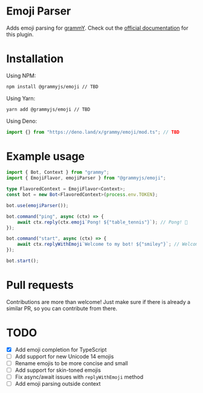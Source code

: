 # Emoji Parser

Adds emoji parsing for [grammY](https://github.com/grammyjs/grammY). Check out the [official documentation]() for this plugin.

# Installation

Using NPM:

```bash
npm install @grammyjs/emoji // TBD
```

Using Yarn:

```bash
yarn add @grammyjs/emoji // TBD
```

Using Deno:

```ts
import {} from "https://deno.land/x/grammy/emoji/mod.ts"; // TBD
```

# Example usage

```ts
import { Bot, Context } from "grammy";
import { EmojiFlavor, emojiParser } from "@grammyjs/emoji";

type FlavoredContext = EmojiFlavor<Context>;
const bot = new Bot<FlavoredContext>(process.env.TOKEN);

bot.use(emojiParser());

bot.command("ping", async (ctx) => {
    await ctx.reply(ctx.emoji`Pong! ${"table_tennis"}`); // Pong! 🏓
});

bot.command("start", async (ctx) => {
    await ctx.replyWithEmoji`Welcome to my bot! ${"smiley"}`; // Welcome to my bot! 😃
});

bot.start();
```

# Pull requests

Contributions are more than welcome! Just make sure if there is already a similar PR, so you can contribute from there.

# TODO

- [x] Add emoji completion for TypeScript
- [ ] Add support for new Unicode 14 emojis
- [ ] Rename emojis to be more concise and small
- [ ] Add support for skin-toned emojis
- [ ] Fix async/await issues with `replyWithEmoji` method
- [ ] Add emoji parsing outside context
